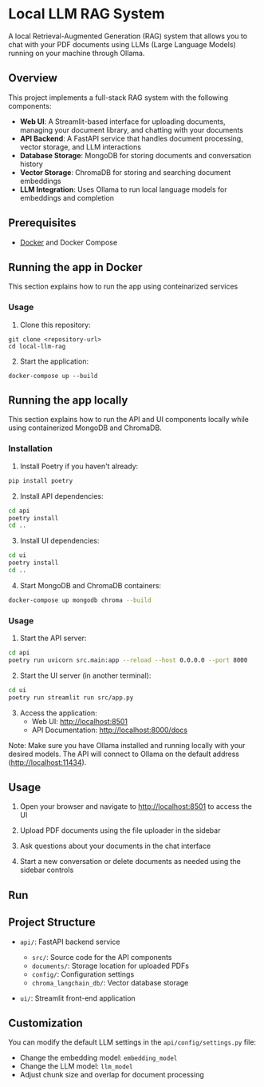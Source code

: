 # Local LLM RAG System

A local Retrieval-Augmented Generation (RAG) system that allows you to chat with your PDF documents using LLMs (Large Language Models) running on your machine through Ollama.

## Overview

This project implements a full-stack RAG system with the following components:

- **Web UI**: A Streamlit-based interface for uploading documents, managing your document library, and chatting with your documents
- **API Backend**: A FastAPI service that handles document processing, vector storage, and LLM interactions
- **Database Storage**: MongoDB for storing documents and conversation history
- **Vector Storage**: ChromaDB for storing and searching document embeddings
- **LLM Integration**: Uses Ollama to run local language models for embeddings and completion

## Prerequisites

- [Docker](https://www.docker.com/get-started) and Docker Compose

## Running the app in Docker

This section explains how to run the app using conteinarized services

### Usage

1. Clone this repository:

```
git clone <repository-url>
cd local-llm-rag
```

2. Start the application:

```
docker-compose up --build
```

## Running the app locally

This section explains how to run the API and UI components locally while using containerized MongoDB and ChromaDB.

### Installation

1. Install Poetry if you haven't already:

```bash
pip install poetry
```

2. Install API dependencies:

```bash
cd api
poetry install
cd ..
```

3. Install UI dependencies:

```bash
cd ui
poetry install
cd ..
```

4. Start MongoDB and ChromaDB containers:

```bash
docker-compose up mongodb chroma --build
```

### Usage

1. Start the API server:

```bash
cd api
poetry run uvicorn src.main:app --reload --host 0.0.0.0 --port 8000
```

2. Start the UI server (in another terminal):

```bash
cd ui
poetry run streamlit run src/app.py
```

3. Access the application:
   - Web UI: <http://localhost:8501>
   - API Documentation: <http://localhost:8000/docs>

Note: Make sure you have Ollama installed and running locally with your desired models. The API will connect to Ollama on the default address (<http://localhost:11434>).

## Usage

1. Open your browser and navigate to <http://localhost:8501> to access the UI

2. Upload PDF documents using the file uploader in the sidebar

3. Ask questions about your documents in the chat interface

4. Start a new conversation or delete documents as needed using the sidebar controls

## Run

## Project Structure

- `api/`: FastAPI backend service

  - `src/`: Source code for the API components
  - `documents/`: Storage location for uploaded PDFs
  - `config/`: Configuration settings
  - `chroma_langchain_db/`: Vector database storage

- `ui/`: Streamlit front-end application

## Customization

You can modify the default LLM settings in the `api/config/settings.py` file:

- Change the embedding model: `embedding_model`
- Change the LLM model: `llm_model`
- Adjust chunk size and overlap for document processing
